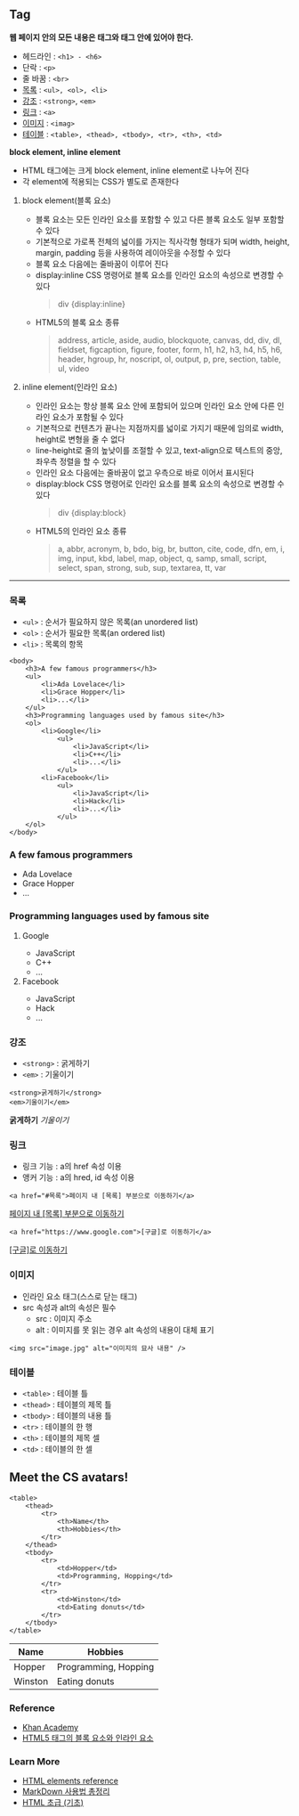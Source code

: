 ## Tag

**웹 페이지 안의 모든 내용은 <body> 태그와 </body> 태그 안에 있어야 한다.**

- 헤드라인 : `<h1> - <h6>`
- 단락 : `<p>`
- 줄 바꿈 : `<br>`
- [목록](#목록) : `<ul>, <ol>, <li>`
- [강조](#강조) : `<strong>`, `<em>`
- [링크](#링크) : `<a>`
- [이미지](#이미지) : `<imag>`
- [테이블](#테이블) : `<table>, <thead>, <tbody>, <tr>, <th>, <td>`

**block element, inline element**

- HTML 태그에는 크게 block element, inline element로 나누어 진다
- 각 element에 적용되는 CSS가 별도로 존재한다

1. block element(블록 요소)

   - 블록 요소는 모든 인라인 요소를 포함할 수 있고 다른 블록 요소도 일부 포함할 수 있다
   - 기본적으로 가로폭 전체의 넓이를 가지는 직사각형 형태가 되며 width, height, margin, padding 등을 사용하여 레이아웃을 수정할 수 있다
   - 블록 요소 다음에는 줄바꿈이 이루어 진다
   - display:inline CSS 명령어로 블록 요소를 인라인 요소의 속성으로 변경할 수 있다
     > div {display:inline}
   - HTML5의 블록 요소 종류
     > address, article, aside, audio, blockquote, canvas, dd, div, dl, fieldset, figcaption, figure, footer, form, h1, h2, h3, h4, h5, h6, header, hgroup, hr, noscript, ol, output, p, pre, section, table, ul, video

1. inline element(인라인 요소)
   - 인라인 요소는 항상 블록 요소 안에 포함되어 있으며 인라인 요소 안에 다른 인라인 요소가 포함될 수 있다
   - 기본적으로 컨텐츠가 끝나는 지점까지를 넓이로 가지기 때문에 임의로 width, height로 변형을 줄 수 없다
   - line-height로 줄의 높낮이를 조절할 수 있고, text-align으로 텍스트의 중앙, 좌우측 정렬을 할 수 있다
   - 인라인 요소 다음에는 줄바꿈이 없고 우측으로 바로 이어서 표시된다
   - display:block CSS 명령어로 인라인 요소를 블록 요소의 속성으로 변경할 수 있다
     > div {display:block}
   - HTML5의 인라인 요소 종류
     > a, abbr, acronym, b, bdo, big, br, button, cite, code, dfn, em, i, img, input, kbd, label, map, object, q, samp, small, script, select, span, strong, sub, sup, textarea, tt, var

<hr>

### 목록

- `<ul>` : 순서가 필요하지 않은 목록(an unordered list)
- `<ol>` : 순서가 필요한 목록(an ordered list)
- `<li>` : 목록의 항목

```
<body>
    <h3>A few famous programmers</h3>
    <ul>
        <li>Ada Lovelace</li>
        <li>Grace Hopper</li>
        <li>...</li>
    </ul>
    <h3>Programming languages used by famous site</h3>
    <ol>
        <li>Google</li>
            <ul>
                <li>JavaScript</li>
                <li>C++</li>
                <li>...</li>
            </ul>
        <li>Facebook</li>
            <ul>
                <li>JavaScript</li>
                <li>Hack</li>
                <li>...</li>
            </ul>
    </ol>
</body>
```

<body>
    <h3>A few famous programmers</h3>
    <ul>
        <li>Ada Lovelace</li>
        <li>Grace Hopper</li>
        <li>...</li>
    </ul>
    <h3>Programming languages used by famous site</h3>
    <ol>
        <li>Google</li>
            <ul>
                <li>JavaScript</li>
                <li>C++</li>
                <li>...</li>
            </ul>
        <li>Facebook</li>
            <ul>
                <li>JavaScript</li>
                <li>Hack</li>
                <li>...</li>
            </ul>
    </ol>
</body>

### 강조

- `<strong>` : 굵게하기
- `<em>` : 기울이기

```
<strong>굵게하기</strong>
<em>기울이기</em>
```

<strong>굵게하기</strong>
<em>기울이기</em>

### 링크

- 링크 기능 : a의 href 속성 이용
- 앵커 기능 : a의 hred, id 속성 이용

```
<a href="#목록">페이지 내 [목록] 부분으로 이동하기</a>
```

<a href="#목록">페이지 내 [목록] 부분으로 이동하기</a>

```
<a href="https://www.google.com">[구글]로 이동하기</a>
```

<a href="https://www.google.com">[구글]로 이동하기</a>

### 이미지

- 인라인 요소 태그(스스로 닫는 태그)
- src 속성과 alt의 속성은 필수
  - src : 이미지 주소
  - alt : 이미지를 못 읽는 경우 alt 속성의 내용이 대체 표기

```
<img src="image.jpg" alt="이미지의 묘사 내용" />
```

### 테이블

- `<table>` : 테이블 틀
- `<thead>` : 테이블의 제목 틀
- `<tbody>` : 테이블의 내용 틀
- `<tr>` : 테이블의 한 행
- `<th>` : 테이블의 제목 셀
- `<td>` : 테이블의 한 셀

<h2>Meet the CS avatars!</h2>

```
<table>
    <thead>
        <tr>
            <th>Name</th>
            <th>Hobbies</th>
        </tr>
    </thead>
    <tbody>
        <tr>
            <td>Hopper</td>
            <td>Programming, Hopping</td>
        </tr>
        <tr>
            <td>Winston</td>
            <td>Eating donuts</td>
        </tr>
    </tbody>
</table>
```

<table>
    <thead>
        <tr>
            <th>Name</th>
            <th>Hobbies</th>
        </tr>
    </thead>
    <tbody>
        <tr>
            <td>Hopper</td>
            <td>Programming, Hopping</td>
        </tr>
        <tr>
            <td>Winston</td>
            <td>Eating donuts</td>
        </tr>
    </tbody>
</table>

### Reference

- [Khan Academy](https://ko.khanacademy.org/computing/computer-programming/html-css#intro-to-html)
- [HTML5 태그의 블록 요소와 인라인 요소](https://junistory.blogspot.com/2017/07/html5.html)

### Learn More

- [HTML elements reference](https://developer.mozilla.org/en-US/docs/Web/HTML/Element)
- [MarkDown 사용법 총정리](https://heropy.blog/2017/09/30/markdown/)
- [HTML 초급 (기초)](http://webberstudy.com/html-css/html-1/)
